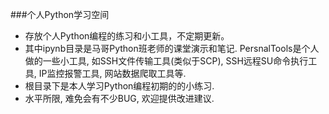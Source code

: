 
###个人Python学习空间

- 存放个人Python编程的练习和小工具，不定期更新。
- 其中ipynb目录是马哥Python班老师的课堂演示和笔记. PersnalTools是个人做的一些小工具, 如SSH文件传输工具(类似于SCP), SSH远程SU命令执行工具, IP监控报警工具, 网站数据爬取工具等.
- 根目录下是本人学习Python编程初期的的小练习.
- 水平所限, 难免会有不少BUG, 欢迎提供改进建议.
